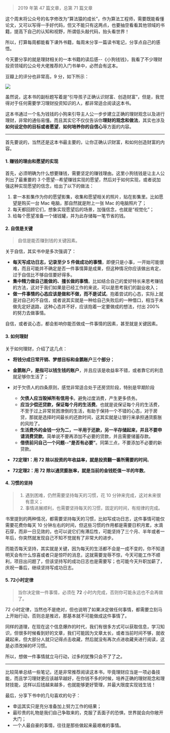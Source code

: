 > 2019 年第 47 篇文章，总第 71 篇文章

这个周末将公众号的名字修改为“算法猿的成长”，作为算法工程师，需要既能看懂论文，又可以写得一手好代码，但又不能只有这两点，也要抽空看看其他领域的书籍，提高下自己的认知和视野，所谓低头敲代码，抬头看世界！

所以，打算每周都能看下课外书籍，每周末分享一篇读书笔记，分享点自己的感悟。

今天要分享的就是理财相关的一本书籍的读后感--《小狗钱钱》，我看了不少理财投资领域的公众号大佬推荐的入门书单中，必然会有这本。

豆瓣上的评分也非常高，9 分，如下所示：

![](https://cai-images-1257823952.cos.ap-beijing.myqcloud.com/xiaogouqianqian_douban.png)

虽然说，这本书的副标题写着是“引导孩子正确认识财富、创造财富”，但是，我觉得对于任何需要学习理财投资知识的人，都非常适合阅读这本书。

这本书通过一个名为钱钱的小狗来引导主人公一步步建立正确的理财观念以及进行理财，非常的通俗易懂。而且其实它不仅仅告诉你**理财的观念和做法**，其实也涉及**如何设定你的目标或者愿望**，**如何培养你的自信心**等方面的内容。

------

首先要说的，当然还是这本书最主要的，让你正确认识财富，和如何创造财富的内容。

#### 1. 赚钱的理由和愿望的实现

首先，必须明确为什么想要赚钱，需要坚定的赚钱理由。这里小狗钱钱是让主人公列出了最重要的 3 个愿望--希望赚钱实现的愿望，然后对于如何实现，或者说加强这种实现愿望的信念，给出了以下的做法：

1. 拿一本影集作为你的愿望影集，收集和愿望相关的照片，贴在影集里。比如愿望是购买一台 Mac 电脑，那自然就是附上一张 Mac 的电脑照片了；
2. 每天都回顾它们，想象实现愿望后的场景，加强信念，也就是“视觉化”；
3. 给每个愿望准备一个储钱罐，并为此存储每一笔节省的钱。

#### 2. 自信是关键

> 自信是能否赚到钱的关键因素。

关于自信，其实书中是多次强调了：

- **每天写成功日志，记录至少 5 件做成功的事情**，即便只是小事，一开始可能很难，而且可能并不确定是否一件事情算是成果，但这种情况你应该做出肯定，过于自信比不够自信要好得多。
- **集中精力做自己能做的、擅长做的事情**。比如结合自己的爱好特长来思考赚钱的方法，这对于我们如果是已经工作的来说，可以是思考我们的副业收入；
- **做一件事情的心态应该是做和不做，而不是试试**。抱着尝试的心态，实际上就是对自己的不自信，或者说其实就是一种给自己失败后的一种借口，相当于未做先定好退路，这种心态并不好，应该抱着一定要做成的想法，付出 200% 的努力去做事情。

自信，或者说心态，都会影响你能否做成一件事情的因素，甚至就是关键因素。

#### 3. 如何理财

关于如何理财，介绍了这几点：

- **将钱分成日常开销、梦想目标和金鹅账户三个部分**；
- **金鹅账户，是指可以钱生钱的账户**，并且应该是收益率不错，或者靠它的利息就足够你生活了；
- 对于欠债人的四条原则，感觉非常适合处于还房贷阶段，特别是早期阶段
  - **欠债人应当毁掉所有信用卡**。避免过度消费，产生更多债务。
  - **应当少偿还贷款，保证每个月的生活费**。也就是说保证每个月的生活费，不至于过上非常贫困潦倒的生活，有助于保持一个不错的心态，对于房贷，那就是选择时间最长的还款时间，这其实就是让银行来承担通货膨胀的风险了。
  - **生活费外的金钱一分为二，一半用于还款，另一半存储起来，并且不要申请消费贷款**。简单说不要再添加不必要的贷款，并且需要储蓄存款。
  - **借债前问自己一个问题--“是否有必要”**。同第三点，不要添加不必要的新贷款。

- **72定理1：用 72 除以投资的年收益率，就是投资翻一番所需要的时间**。
- **72定理2：用 72 除以通货膨胀率，就是当前的金钱贬值一半的年数**。



#### 4. 习惯的坚持

> 1. 遇到困难，仍然需要坚持每天的习惯，花 10 分钟来完成，这对未来很有意义；
> 2. 事情进展顺利，也需要坚持每天的习惯，固定的时间，有规律的完成。

书里提到的两种情况，都需要坚持每天的习惯，比如写成功日志，这件事情可能仅需要花费你每天 10 分钟左右的时间，但这些习惯的作用都是需要日积月累，水滴石穿，而非一日见效的，也可以说它们有滞后性，可能坚持了三个月、半年或者一年后，你突然就发现自己不知不觉就有了非常大的进步。

而能否每天坚持，其实就是关键，因为每天的生活都不会是一成不变的，你不知道明天会有什么惊喜或者只是惊吓的消息，这就需要宠辱不惊，今天可能工作不顺利，项目出问题了，但该坚持写的成功日志也是需要写；也可能今天升职加薪了，庆祝一番后，继续坚持写成功日志。

#### 5. 72小时定律

> 当你决定做一件事情，必须在 **72** 小时内完成，否则你可能永远也不会再做了。

72 小时定律，当然也不是绝对，但也说明了如果决定做任何事情，都需要立刻马上开始行动，否则总是推迟，那基本就不可能做成这件事情了。

同样的道理，在现在这个信息爆炸的时代，我们有很多方式可以获取信息，学习知识，但很多时候看到好的文章，我们可能因为文章太长，或者当前时间不够，就收藏起来，但大部分人就只记得点击收藏，然后就没有再次点进收藏夹进行阅读，这是必须改掉的坏习惯。

所以，想做一件事情就立马行动，过多的犹豫只会不了了之。

------

比较简单总结一些笔记，还是非常推荐阅读这本书，毕竟理财应当是一项必备技能，而且学习理财更应该越早越好，在你钱不多的时候，培养正确的理财观念和理财技能，这样以后钱越来越多，也就能够更好管理，并最大限度实现钱生钱！

最后，分享下书中的几句喜欢的句子：

- 幸运其实只是充分准备加上努力工作的结果；
- 最珍贵的礼物是我们自己争取来的，克服了丢面子的恐惧，世界就会向你敞开大门；
- 一个人最自豪的事情，往往是那些做起来最艰难的事情。

